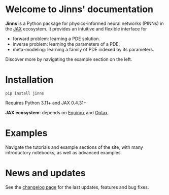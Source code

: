 # Welcome to Jinns' documentation

**Jinns** is a Python package for physics-informed neural networks (PINNs) in the [JAX](https://jax.readthedocs.io/en/latest/) ecosystem. It provides an intuitive and flexible interface for

 * forward problem: learning a PDE solution.
 * inverse problem: learning the parameters of a PDE.
 * meta-modeling: learning a family of PDE indexed by its parameters.

Discover more by navigating the example section on the left.

# Installation

```
pip install jinns
```

Requires Python 3.11+ and JAX 0.4.31+

**JAX ecosystem**: depends on [Equinox](https://docs.kidger.site/equinox/) and [Optax](https://optax.readthedocs.io/en/latest/).

# Examples

Navigate the tutorials and example sections of the site, with many introductory notebooks, as well as advanced examples.

# News and updates

See the [changelog page](./changelog.md) for the last updates, features and bug fixes.
